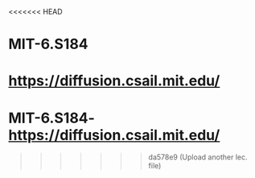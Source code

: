 <<<<<<< HEAD
# MIT-6.S184
https://diffusion.csail.mit.edu/
=======
# MIT-6.S184- https://diffusion.csail.mit.edu/
>>>>>>> da578e9 (Upload another lec. file)
